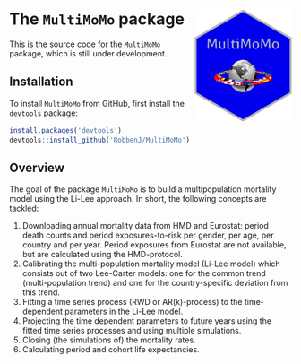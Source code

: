 # The `MultiMoMo` package <img src="man/figures/flags_new.png" alt="" align="right" height="200">

This is the source code for the  `MultiMoMo` package, which is still under development.

## Installation
To install `MultiMoMo` from GitHub, first install the `devtools` package:

``` r
install.packages('devtools')
devtools::install_github('RobbenJ/MultiMoMo')
```

## Overview
The goal of the package `MultiMoMo` is to build a multipopulation mortality model using the Li-Lee approach.
In short, the following concepts are tackled: 
1. Downloading annual mortality data from HMD and Eurostat: period death counts and period exposures-to-risk per gender, per age, per country and per year. 
Period exposures from Eurostat are not available, but are calculated using the HMD-protocol.
2. Calibrating the multi-population mortality model (Li-Lee model) which consists out of two Lee-Carter models: one for the common trend (multi-population trend) and one for the
country-specific deviation from this trend.
3. Fitting a time series process (RWD or AR(k)-process) to the time-dependent parameters in the Li-Lee model.
4. Projecting the time dependent parameters to future years using the fitted time series processes and using multiple simulations.
5. Closing (the simulations of) the mortality rates.
6. Calculating period and cohort life expectancies. 
